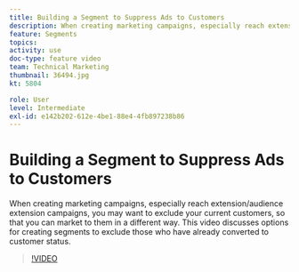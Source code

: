 ```yaml
---
title: Building a Segment to Suppress Ads to Customers
description: When creating marketing campaigns, especially reach extension/audience extension campaigns, you may want to exclude your current customers, so that you can market to them in a different way. This video discusses options for creating segments to exclude those who have already converted to customer status.
feature: Segments
topics: 
activity: use
doc-type: feature video
team: Technical Marketing
thumbnail: 36494.jpg
kt: 5804

role: User
level: Intermediate
exl-id: e142b202-612e-4be1-88e4-4fb897238b86
---
```

# Building a Segment to Suppress Ads to Customers

When creating marketing campaigns, especially reach extension/audience extension campaigns, you may want to exclude your current customers, so that you can market to them in a different way. This video discusses options for creating segments to exclude those who have already converted to customer status.

>[!VIDEO](https://video.tv.adobe.com/v/36494/?quality=12&learn=on)
